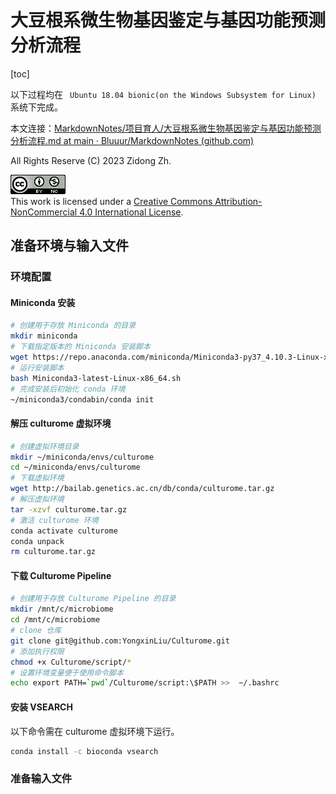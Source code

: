 # 大豆根系微生物基因鉴定与基因功能预测分析流程

[toc]



以下过程均在 ` Ubuntu 18.04 bionic(on the Windows Subsystem for Linux)` 系统下完成。

本文连接：[MarkdownNotes/项目育人/大豆根系微生物基因鉴定与基因功能预测分析流程.md at main · Bluuur/MarkdownNotes (github.com)](https://github.com/Bluuur/MarkdownNotes/blob/main/项目育人/大豆根系微生物基因鉴定与基因功能预测分析流程.md)

All Rights Reserve (C) 2023 Zidong Zh.

<a rel="license" href="http://creativecommons.org/licenses/by-nc/4.0/"><img alt="Creative Commons License" style="border-width:0" src="大豆根系微生物基因鉴定与基因功能预测分析流程.assets/88x31.png" /></a><br />This work is licensed under a <a rel="license" href="http://creativecommons.org/licenses/by-nc/4.0/">Creative Commons Attribution-NonCommercial 4.0 International License</a>.

## 准备环境与输入文件

### 环境配置

#### Miniconda 安装

```bash
# 创建用于存放 Miniconda 的目录
mkdir miniconda 
# 下载指定版本的 Miniconda 安装脚本
wget https://repo.anaconda.com/miniconda/Miniconda3-py37_4.10.3-Linux-x86_64.sh 
# 运行安装脚本
bash Miniconda3-latest-Linux-x86_64.sh
# 完成安装后初始化 conda 环境
~/miniconda3/condabin/conda init
```

#### 解压 culturome 虚拟环境

```bash
# 创建虚拟环境目录
mkdir ~/miniconda/envs/culturome
cd ~/miniconda/envs/culturome
# 下载虚拟环境
wget http://bailab.genetics.ac.cn/db/conda/culturome.tar.gz
# 解压虚拟环境
tar -xzvf culturome.tar.gz
# 激活 culturome 环境
conda activate culturome
conda unpack
rm culturome.tar.gz
```

#### 下载 Culturome Pipeline

```bash
# 创建用于存放 Culturome Pipeline 的目录
mkdir /mnt/c/microbiome 
cd /mnt/c/microbiome
# clone 仓库
git clone git@github.com:YongxinLiu/Culturome.git 
# 添加执行权限
chmod +x Culturome/script/* 
# 设置环境变量便于使用命令脚本
echo export PATH=`pwd`/Culturome/script:\$PATH >>  ~/.bashrc 
```

#### 安装 VSEARCH

以下命令需在 culturome 虚拟环境下运行。

```bash
conda install -c bioconda vsearch
```

### 准备输入文件
